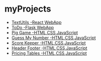 # myProjects
<ul>
<li><a href="https://iamshre-yash.github.io/TextUtils-ShreYash/">TextUtils -React WebApp</a></li>
<li><a href="http://iamshreyash.pythonanywhere.com/">ToDo -Flask WebApp</a></li>

<li><a href="https://iamshre-yash.github.io/myProjects/pigGame/">Pig Game -HTML,CSS,JavaScript</a></li>
<li><a href="https://iamshre-yash.github.io/myProjects/guessMyNumber/">Guess My Number -HTML,CSS,JavaScript</a></li>
<li><a href="https://iamshre-yash.github.io/myProjects/scoreKeeper/">Score Keeper -HTML,CSS,JavaScript</a></li>
<li><a href="https://iamshre-yash.github.io/myProjects/headerFooter/">Header Footer -HTML,CSS,JavaScript</a></li>
<li><a href="https://iamshre-yash.github.io/myProjects/pricingTable/">Pricing Tables -HTML,CSS,JavaScript</a></li>

</ul>
